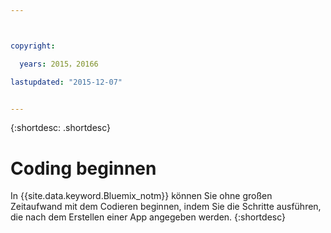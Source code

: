 ```yaml
---



copyright:

  years: 2015，20166

lastupdated: "2015-12-07"


---
```


{:shortdesc: .shortdesc}

# Coding beginnen


In {{site.data.keyword.Bluemix_notm}} können Sie ohne großen Zeitaufwand mit dem Codieren beginnen, indem Sie die Schritte ausführen, die nach dem Erstellen einer App angegeben werden.
{:shortdesc}
